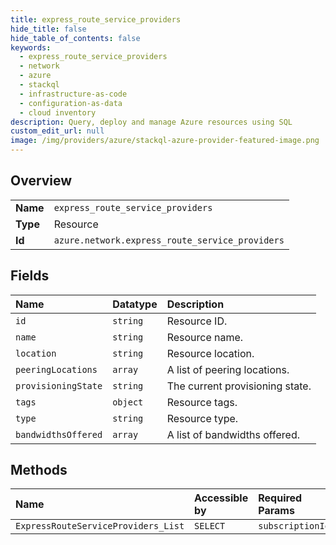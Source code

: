 ```yaml
---
title: express_route_service_providers
hide_title: false
hide_table_of_contents: false
keywords:
  - express_route_service_providers
  - network
  - azure    
  - stackql
  - infrastructure-as-code
  - configuration-as-data
  - cloud inventory
description: Query, deploy and manage Azure resources using SQL
custom_edit_url: null
image: /img/providers/azure/stackql-azure-provider-featured-image.png
---
```

  
    

## Overview
<table><tbody>
<tr><td><b>Name</b></td><td><code>express_route_service_providers</code></td></tr>
<tr><td><b>Type</b></td><td>Resource</td></tr>
<tr><td><b>Id</b></td><td><code>azure.network.express_route_service_providers</code></td></tr>
</tbody></table>

## Fields
| Name | Datatype | Description |
|:-----|:---------|:------------|
| `id` | `string` | Resource ID. |
| `name` | `string` | Resource name. |
| `location` | `string` | Resource location. |
| `peeringLocations` | `array` | A list of peering locations. |
| `provisioningState` | `string` | The current provisioning state. |
| `tags` | `object` | Resource tags. |
| `type` | `string` | Resource type. |
| `bandwidthsOffered` | `array` | A list of bandwidths offered. |
## Methods
| Name | Accessible by | Required Params |
|:-----|:--------------|:----------------|
| `ExpressRouteServiceProviders_List` | `SELECT` | `subscriptionId` |

